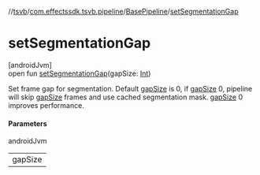 //[tsvb](../../../index.md)/[com.effectssdk.tsvb.pipeline](../index.md)/[BasePipeline](index.md)/[setSegmentationGap](set-segmentation-gap.md)

# setSegmentationGap

[androidJvm]\
open fun [setSegmentationGap](set-segmentation-gap.md)(gapSize: [Int](https://kotlinlang.org/api/latest/jvm/stdlib/kotlin/-int/index.html))

Set frame gap for segmentation. Default [gapSize](set-segmentation-gap.md) is 0, if [gapSize](set-segmentation-gap.md) 0, pipeline will skip [gapSize](set-segmentation-gap.md) frames and use cached segmentation mask. [gapSize](set-segmentation-gap.md) 0 improves performance.

#### Parameters

androidJvm

| |
|---|
| gapSize |
